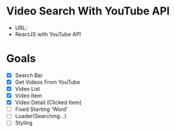 # Video Search With YouTube API

- URL:
- ReactJS with YouTube API

# Goals

- [x] Search Bar
- [x] Get Videos From YouTube
- [x] Video List
- [x] Video Item
- [x] Video Detail (Clicked Item)
- [ ] Fixed Starting 'Word'
- [ ] Loader(Searching...)
- [ ] Styling
